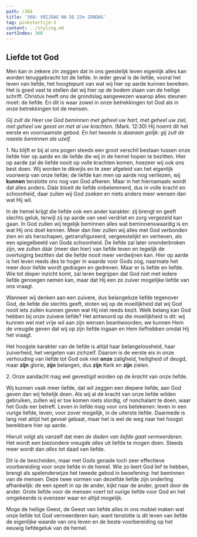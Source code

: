 ```yaml
---
path: /368
title: '368: VRIJDAG NA DE 23e ZONDAG'
tag: pinkstertijd-3
content: ../styling.md
sortIndex: 368
---
```


## Liefde tot God

Men kan in zekere zin zeggen dat in ons geestelijk leven eigenlijk alles kan worden teruggebracht tot de liefde.
In ieder geval is de liefde, vooral het leven van liefde, het hoogtepunt van wat wij hier op aarde kunnen bereiken.
Het is goed vast te stellen dat wij hier op de bodem staan van de heilige schrift. Christus heeft ons de grondslag aangewezen waarop alles steunen moet: de liefde. En dit is waar zowel in onze betrekkingen tot God als in onze betrekkingen tot de mensen.

_Gij zult de Heer uw God beminnen met geheel uw hart, met geheel uw ziel, met geheel uw geest en met al uw krachten._ (Mark. 12:30) Hij noemt dit het eerste en voornaamste gebod. _En het tweede is daaraan gelijk: gij zult de naaste beminnen als uzelf._

1\. Nu blijft er bij al ons pogen steeds een groot verschil bestaan tussen onze liefde hier op aarde en de liefde die wij in de hemel hopen te bezitten. Hier op aarde zal de liefde nooit op volle krachten komen, hoezeer wij ook ons best doen. Wij worden te dikwijls en te zeer afgeleid van het eigenlijk voorwerp van onze liefde; de liefde kan men op aarde nog verliezen, wij __kunnen__ tenslotte ons nog van God afkeren. Maar in het hiernamaals wordt dat alles anders. Dáár bloeit de liefde onbelemmerd, dus in volle kracht en schoonheid, daar zullen wij God zoeken en niets anders meer wensen dan wat Hij wil.

In de hemel krijgt die liefde ook een ander karakter: zij brengt en geeft slechts geluk, terwijl zij op aarde van veel verdriet en zorg vergezeld kan gaan.
In God zullen wij tegelijk beminnen alles wat beminnenswaardig is en wat Hij ons doet kennen. Meer dan hier zullen wij alles met God verbonden zien en als herschapen, getransfigureerd, vergeestelijkt en verheven, als een spiegelbeeld van Gods schoonheid. De liefde zal later ononderbroken zijn, we zullen dáár (meer dan hier) van liefde leven en tegelijk de overtuiging bezitten dat die liefde nooit meer verdwijnen kan. Hier op aarde is het leven reeds des te hoger in waarde voor Gods oog, naarmate het meer door liefde wordt gedragen en gedreven. Maar er is liefde en liefde. Wie tot dieper inzicht komt, zal leren begrijpen dat God niet met iedere liefde genoegen nemen kan, maar dat Hij een zo zuiver mogelijke liefde van ons vraagt.

Wanneer wij denken aan een zuivere, dus belangeloze liefde tegenover God, de liefde die slechts geeft, stoten wij op de moeilijkheid dat wij God nooit iets zullen kunnen geven wat Hij niet reeds bezit. Welk belang kan God hebben bij onze zuivere liefde? Het antwoord op die moeilijkheid is dit: wij kunnen wel met vrije wil aan zijn wensen beantwoorden; we kunnen Hem de vreugde geven dat wij op zijn liefde ingaan en Hem liefhebben omdat Hij het vraagt.

Het hoogste karakter van de liefde is altijd haar belangeloosheid, haar zuiverheid, het vergeten van zichzelf. Daarom is de eerste eis in onze verhouding van liefde tot God ook niet __onze__ zaligheid, heiligheid of deugd, maar __zijn__ glorie, __zijn__ belangen, dus __zijn__ Kerk en __zijn__ zielen.

2\. Onze aandacht mag wel gevestigd worden op de _kracht_ van onze liefde.

Wij kunnen vaak meer liefde, dat wil zeggen een diepere liefde, aan God geven dan wij feitelijk doen. Als wij al de kracht van onze liefde wilden gebruiken, zullen wij er toe komen niets slordig, of nonchalant te doen, waar het Gods eer betreft. Leven in liefde mag voor ons betekenen: leven in een vurige liefde, leven, voor zover mogelijk, in de uiterste liefde. Daarmede is lang niet altijd het gevoel gebaat, maar het is wel de weg naar het hoogst bereikbare hier op aarde.

Hieruit volgt als vanzelf dat men _de daden van liefde gaat vermeerderen_. Het wordt een biezondere vreugde _alles_ uit liefde te mogen doen. Steeds meer wordt dan _alles_ tot daad van liefde.

Dit is de bescheiden, maar met Gods genade toch zeer effectieve voorbereiding voor onze liefde in de hemel. Wie zo leert God lief te hebben, brengt als spelenderwijze het tweede gebod in beoefening: het beminnen van de mensen. Deze twee vormen van dezelfde liefde zijn onderling afhankelijk: de een speelt in op de ander, kijkt naar de ander, groeit door de ander. Grote liefde voor de mensen voert tot vurige liefde voor God en het omgekeerde is evenzeer waar en altijd mogelijk.

Moge de heilige Geest, de Geest van liefde alles in ons mobiel maken wat onze liefde tot God vermeerderen kan; want tenslotte is dit leven van liefde de eigenlijke waarde van ons leven en de beste voorbereiding op het eeuwig liefdegeluk van de hemel.